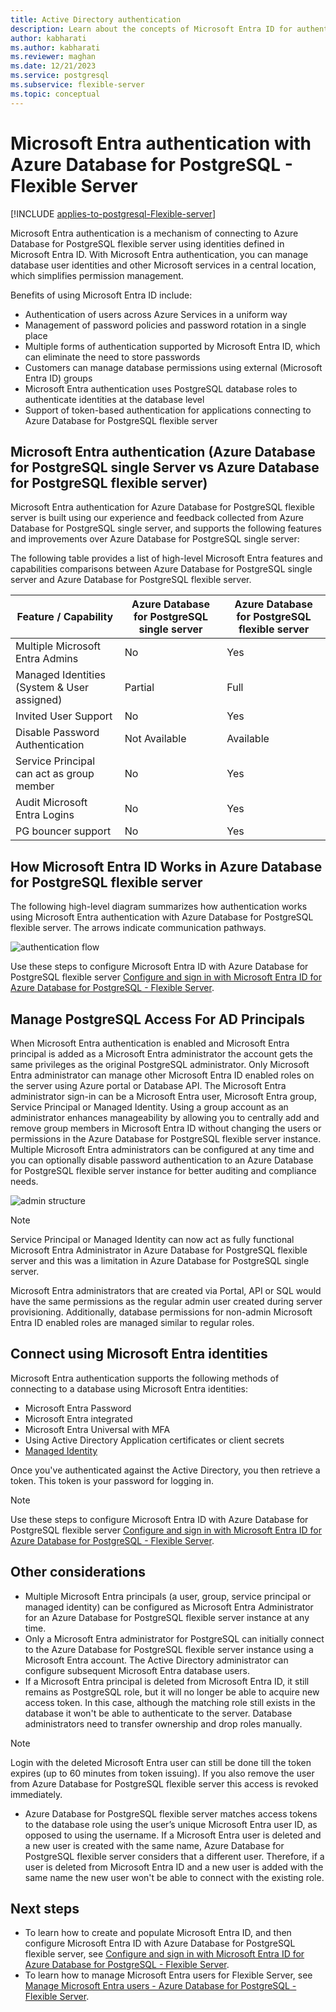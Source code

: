 ```yaml
---
title: Active Directory authentication
description: Learn about the concepts of Microsoft Entra ID for authentication with Azure Database for PostgreSQL - Flexible Server.
author: kabharati
ms.author: kabharati
ms.reviewer: maghan
ms.date: 12/21/2023
ms.service: postgresql
ms.subservice: flexible-server
ms.topic: conceptual
---
```


# Microsoft Entra authentication with Azure Database for PostgreSQL - Flexible Server

[!INCLUDE [applies-to-postgresql-Flexible-server](../includes/applies-to-postgresql-Flexible-server.md)]


Microsoft Entra authentication is a mechanism of connecting to Azure Database for PostgreSQL flexible server using identities defined in Microsoft Entra ID.
With Microsoft Entra authentication, you can manage database user identities and other Microsoft services in a central location, which simplifies permission management.

Benefits of using Microsoft Entra ID include:

- Authentication of users across Azure Services in a uniform way
- Management of password policies and password rotation in a single place
- Multiple forms of authentication supported by Microsoft Entra ID, which can eliminate the need to store passwords
- Customers can manage database permissions using external (Microsoft Entra ID) groups
- Microsoft Entra authentication uses PostgreSQL database roles to authenticate identities at the database level
- Support of token-based authentication for applications connecting to Azure Database for PostgreSQL flexible server

<a name='azure-active-directory-authentication-single-server-vs-flexible-server'></a>

## Microsoft Entra authentication (Azure Database for PostgreSQL single Server vs Azure Database for PostgreSQL flexible server)

Microsoft Entra authentication for Azure Database for PostgreSQL flexible server is built using our experience and feedback collected from Azure Database for PostgreSQL single server, and supports the following features and improvements over Azure Database for PostgreSQL single server:

The following table provides a list of high-level Microsoft Entra features and capabilities comparisons between Azure Database for PostgreSQL single server and Azure Database for PostgreSQL flexible server.

| **Feature / Capability** | **Azure Database for PostgreSQL single server** | **Azure Database for PostgreSQL flexible server** |
| --- | --- | --- |
| Multiple Microsoft Entra Admins | No | Yes |
| Managed Identities (System & User assigned) | Partial | Full |
| Invited User Support | No | Yes |
| Disable Password Authentication | Not Available | Available |
| Service Principal can act as group member | No | Yes |
| Audit Microsoft Entra Logins | No | Yes |
| PG bouncer support | No | Yes |

<a name='how-azure-ad-works-in-flexible-server'></a>

## How Microsoft Entra ID Works in Azure Database for PostgreSQL flexible server

The following high-level diagram summarizes how authentication works using Microsoft Entra authentication with Azure Database for PostgreSQL flexible server. The arrows indicate communication pathways.

![authentication flow][1]

 Use these steps to configure Microsoft Entra ID with Azure Database for PostgreSQL flexible server [Configure and sign in with Microsoft Entra ID for Azure Database for PostgreSQL - Flexible Server](how-to-configure-sign-in-azure-ad-authentication.md).

## Manage PostgreSQL Access For AD Principals

When Microsoft Entra authentication is enabled and Microsoft Entra principal is added as a Microsoft Entra administrator the account gets the same privileges as the original PostgreSQL administrator. Only Microsoft Entra administrator can manage other Microsoft Entra ID enabled roles on the server using Azure portal or Database API. The Microsoft Entra administrator sign-in can be a Microsoft Entra user, Microsoft Entra group, Service Principal or Managed Identity. Using a group account as an administrator enhances manageability by allowing you to centrally add and remove group members in Microsoft Entra ID without changing the users or permissions in the Azure Database for PostgreSQL flexible server instance. Multiple Microsoft Entra administrators can be configured at any time and you can optionally disable password authentication to an Azure Database for PostgreSQL flexible server instance for better auditing and compliance needs.

![admin structure][2]

 > [!NOTE]  
 > Service Principal or Managed Identity can now act as fully functional Microsoft Entra Administrator in Azure Database for PostgreSQL flexible server and this was a limitation in Azure Database for PostgreSQL single server.

Microsoft Entra administrators that are created via Portal, API or SQL would have the same permissions as the regular admin user created during server provisioning. Additionally, database permissions for non-admin Microsoft Entra ID enabled roles are managed similar to regular roles.

<a name='connect-using-azure-ad-identities'></a>

## Connect using Microsoft Entra identities

Microsoft Entra authentication supports the following methods of connecting to a database using Microsoft Entra identities:

- Microsoft Entra Password
- Microsoft Entra integrated
- Microsoft Entra Universal with MFA
- Using Active Directory Application certificates or client secrets
- [Managed Identity](how-to-connect-with-managed-identity.md)

Once you've authenticated against the Active Directory, you then retrieve a token. This token is your password for logging in.

> [!NOTE]  
> Use these steps to configure Microsoft Entra ID with Azure Database for PostgreSQL flexible server [Configure and sign in with Microsoft Entra ID for Azure Database for PostgreSQL - Flexible Server](how-to-configure-sign-in-azure-ad-authentication.md).

## Other considerations

- Multiple Microsoft Entra principals (a user, group, service principal or managed identity) can be configured as Microsoft Entra Administrator for an Azure Database for PostgreSQL flexible server instance at any time.
- Only a Microsoft Entra administrator for PostgreSQL can initially connect to the Azure Database for PostgreSQL flexible server instance using a Microsoft Entra account. The Active Directory administrator can configure subsequent Microsoft Entra database users.
-  If a Microsoft Entra principal is deleted from Microsoft Entra ID, it still remains as PostgreSQL role, but it will no longer be able to acquire new access token. In this case, although the matching role still exists in the database it won't be able to authenticate to the server. Database administrators need to transfer ownership and drop roles manually.

> [!NOTE]  
> Login with the deleted Microsoft Entra user can still be done till the token expires (up to 60 minutes from token issuing).  If you also remove the user from Azure Database for PostgreSQL flexible server this access is revoked immediately.

- Azure Database for PostgreSQL flexible server matches access tokens to the database role using the user’s unique Microsoft Entra user ID, as opposed to using the username. If a Microsoft Entra user is deleted and a new user is created with the same name, Azure Database for PostgreSQL flexible server considers that a different user. Therefore, if a user is deleted from Microsoft Entra ID and a new user is added with the same name the new user won't be able to connect with the existing role.


## Next steps

- To learn how to create and populate Microsoft Entra ID, and then configure Microsoft Entra ID with Azure Database for PostgreSQL flexible server, see [Configure and sign in with Microsoft Entra ID for Azure Database for PostgreSQL - Flexible Server](how-to-configure-sign-in-azure-ad-authentication.md).
- To learn how to manage Microsoft Entra users for Flexible Server, see [Manage Microsoft Entra users - Azure Database for PostgreSQL - Flexible Server](how-to-manage-azure-ad-users.md).

<!--Image references-->

[1]: ./media/concepts-azure-ad-authentication/authentication-flow.png
[2]: ./media/concepts-azure-ad-authentication/admin-structure.png
